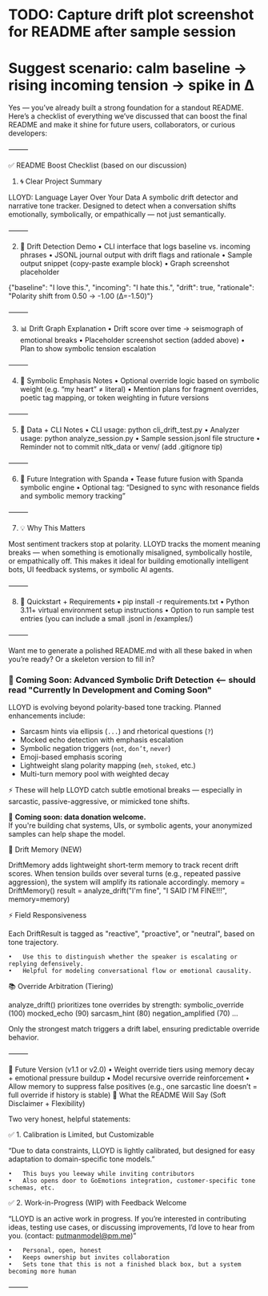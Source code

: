 # TODO: Capture drift plot screenshot for README after sample session
# Suggest scenario: calm baseline → rising incoming tension → spike in Δ

Yes — you’ve already built a strong foundation for a standout README. Here’s a checklist of everything we’ve discussed that can boost the final README and make it shine for future users, collaborators, or curious developers:

⸻

✅ README Boost Checklist (based on our discussion)

1. 🌀 Clear Project Summary

LLOYD: Language Layer Over Your Data
A symbolic drift detector and narrative tone tracker. Designed to detect when a conversation shifts emotionally, symbolically, or empathically — not just semantically.

⸻

2. 🧪 Drift Detection Demo
	•	CLI interface that logs baseline vs. incoming phrases
	•	JSONL journal output with drift flags and rationale
	•	Sample output snippet (copy-paste example block)
	•	Graph screenshot placeholder

{"baseline": "I love this.", "incoming": "I hate this.", "drift": true, "rationale": "Polarity shift from 0.50 → -1.00 (Δ=-1.50)"}


⸻

3. 📊 Drift Graph Explanation
	•	Drift score over time → seismograph of emotional breaks
	•	Placeholder screenshot section (added above)
	•	Plan to show symbolic tension escalation

⸻

4. 🧠 Symbolic Emphasis Notes
	•	Optional override logic based on symbolic weight (e.g. “my heart” ≠ literal)
	•	Mention plans for fragment overrides, poetic tag mapping, or token weighting in future versions

⸻

5. 💾 Data + CLI Notes
	•	CLI usage: python cli_drift_test.py
	•	Analyzer usage: python analyze_session.py
	•	Sample session.jsonl file structure
	•	Reminder not to commit nltk_data or venv/ (add .gitignore tip)

⸻

6. 🔮 Future Integration with Spanda
	•	Tease future fusion with Spanda symbolic engine
	•	Optional tag: “Designed to sync with resonance fields and symbolic memory tracking”

⸻

7. 💡 Why This Matters

Most sentiment trackers stop at polarity.
LLOYD tracks the moment meaning breaks — when something is emotionally misaligned, symbolically hostile, or empathically off.
This makes it ideal for building emotionally intelligent bots, UI feedback systems, or symbolic AI agents.

⸻

8. 🚀 Quickstart + Requirements
	•	pip install -r requirements.txt
	•	Python 3.11+ virtual environment setup instructions
	•	Option to run sample test entries (you can include a small .jsonl in /examples/)

⸻

Want me to generate a polished README.md with all these baked in when you’re ready? Or a skeleton version to fill in?

### 🧠 Coming Soon: Advanced Symbolic Drift Detection <-- should read "Currently In Development and Coming Soon"

LLOYD is evolving beyond polarity-based tone tracking. Planned enhancements include:

- Sarcasm hints via ellipsis (`...`) and rhetorical questions (`?`)
- Mocked echo detection with emphasis escalation
- Symbolic negation triggers (`not`, `don’t`, `never`)
- Emoji-based emphasis scoring
- Lightweight slang polarity mapping (`meh`, `stoked`, etc.)
- Multi-turn memory pool with weighted decay

⚡ These will help LLOYD catch subtle emotional breaks — especially in sarcastic, passive-aggressive, or mimicked tone shifts.

💾 **Coming soon: data donation welcome.**  
If you're building chat systems, UIs, or symbolic agents, your anonymized samples can help shape the model.

🧠 Drift Memory (NEW)

DriftMemory adds lightweight short-term memory to track recent drift scores.
When tension builds over several turns (e.g., repeated passive aggression), the system will amplify its rationale accordingly.
memory = DriftMemory()
result = analyze_drift("I'm fine", "I SAID I'M FINE!!!", memory=memory)

⚡ Field Responsiveness

Each DriftResult is tagged as "reactive", "proactive", or "neutral", based on tone trajectory.

	•	Use this to distinguish whether the speaker is escalating or replying defensively.
	•	Helpful for modeling conversational flow or emotional causality.

📚 Override Arbitration (Tiering)

analyze_drift() prioritizes tone overrides by strength:
symbolic_override (100)
mocked_echo (90)
sarcasm_hint (80)
negation_amplified (70)
...

Only the strongest match triggers a drift label, ensuring predictable override behavior.

⸻


🚧 Future Version (v1.1 or v2.0)
	•	Weight override tiers using memory decay + emotional pressure buildup
	•	Model recursive override reinforcement
	•	Allow memory to suppress false positives (e.g., one sarcastic line doesn’t = full override if history is stable)
	🧾 What the README Will Say (Soft Disclaimer + Flexibility)

Two very honest, helpful statements:

✅ 1. Calibration is Limited, but Customizable

“Due to data constraints, LLOYD is lightly calibrated, but designed for easy adaptation to domain-specific tone models.”

	•	This buys you leeway while inviting contributors
	•	Also opens door to GoEmotions integration, customer-specific tone schemas, etc.

✅ 2. Work-in-Progress (WIP) with Feedback Welcome

“LLOYD is an active work in progress. If you’re interested in contributing ideas, testing use cases, or discussing improvements, I’d love to hear from you. (contact: putmanmodel@pm.me)”

	•	Personal, open, honest
	•	Keeps ownership but invites collaboration
	•	Sets tone that this is not a finished black box, but a system becoming more human

⸻
